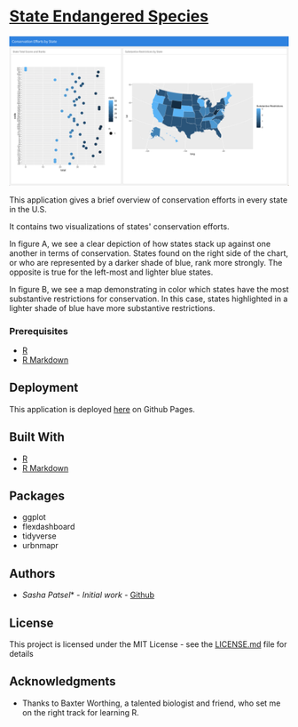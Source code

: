# [State Endangered Species](https://sashapatsel.github.io/state-endangered-species/) 

<img src ="demo.png">

This application gives a brief overview of conservation efforts in every state in the U.S.

It contains two visualizations of states' conservation efforts.

In figure A, we see a clear depiction of how states stack up against one another in terms of conservation. States found on the right side of the chart, or who are represented by a darker shade of blue, rank more strongly. The opposite is true for the left-most and lighter blue states.

In figure B, we see a map demonstrating in color which states have the most substantive restrictions for conservation. In this case, states highlighted in a lighter shade of blue have more substantive restrictions.

### Prerequisites

* [R](https://www.r-project.org/about.html)
* [R Markdown](https://rmarkdown.rstudio.com/)

## Deployment

This application is deployed [here](https://sashapatsel.github.io/state-endangered-species/) on Github Pages.

## Built With

* [R](https://www.r-project.org/about.html)
* [R Markdown](https://rmarkdown.rstudio.com/)

## Packages

* ggplot
* flexdashboard
* tidyverse
* urbnmapr

## Authors

* *Sasha Patsel** - *Initial work* - [Github](https://github.com/SashaPatsel)


## License

This project is licensed under the MIT License - see the [LICENSE.md](LICENSE.md) file for details

## Acknowledgments

* Thanks to Baxter Worthing, a talented biologist and friend, who set me on the right track for learning R.
